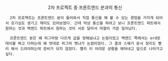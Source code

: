 <center>2차 프로젝트 중 프론트엔드 분과의 통신</center>

      2차 프로젝트는 프론트엔드 분이 들어와서 직접 통신을 해 볼 수 있는 경험을 가지게 되어서 호기심도 생기고 재미도 있어보였다. 근데 막상 통신을 하려고 보니 프론트엔드 파트에서 원하는 것과 백엔드 파트에서 원하는 것이 서로 달라서 마찰이 가끔 일어났다.

      프론트엔드 분은 왜 피그마랑 다르게 값을 정해놨냐고 논점이었고 백엔드 쪽에서는 erd로 테이블 짜고 다하는데 왜 멋대로 피그마 짯냐가 논점이었다. 그 결과 스웨거 문서 정리도 빨리 해서 드려야하는데 준비가 되지 않았다. 빨리 이 어려운 상황을 헤쳐내고 앞으로 나아가고 싶다.
